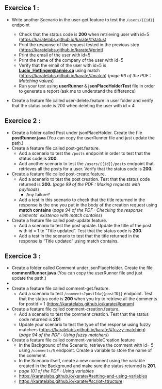 
## Exercice 1 :



- Write another Scenario in the user-get.feature to test the `/users/{{id}}` endpoint
    - Check that the status code is **200** when retrieving user with id=5 (https://karatelabs.github.io/karate/#status)
    - Print the response of the request tested in the previous step (https://karatelabs.github.io/karate/#print)
    - Print the email of the user with id=5
    - Print the name of the company of the user with id=5
    - Verify that the email of the user with id=5 is **Lucio_Hettinger@annie.ca** using match (https://karatelabs.github.io/karate/#match) (*page 93 of the PDF : Matching values*)
    - Run your test using **userRunner** & **jsonPlaceHolderTest** file in order to generate a report (ask me to understand the difference)

- Create a feature file called user-delete.feature in user folder and verify that the status code is 200 when deleting the user with id = 4

## Exercice 2 :



- Create a folder called Post under jsonPlaceHolder. Create the file **postRunner.java** (You can copy the userRunner file and just update the path.)
- Create a feature file called post-get.feature.
    - Add a scenario to test the `/posts` endpoint in order to test that the status code is **200**.
    - Add another scenario to test the `/users/{{id}}/posts` endpoint that retrieves all the posts for a user. Verify that the status code is **200.**
- Create a feature file called post-create.feature.
    - Add a scenario to test the post creation. Test that the status code returned is **200.** (*page 99 of the PDF : Making requests with payloads*)
        - Any failure?
    - Add a test in this scenario to check that the title returned in the response is the one you put in the body of the creation request using **match contains** (*page 94 of the PDF : Checking the response elements’ existence with match contains*)
- Create a feature file called post-update.feature.
    - Add a scenario to test the post update. Update the title of the post with id = 1 to “Title updated”. Test that the status code is **200.**
    - Add a test in the scenario to test that the title returned in the response is “Title updated” using match contains.

## Exercice 3 :



- Create a folder called Comment under jsonPlaceHolder. Create the file **commentRunner.java** (You can copy the userRunner file and just update the path.)
- 
- Create a feature file called comment-get.feature.
    - Add a scenario to test `/comments?postId={{postID}}` endpoint. Test that the status code is **200** when you try to retrieve all the comments for postId = 1 (https://karatelabs.github.io/karate/#param)
- Create a feature file called comment-creation.feature.
    - Add a scenario to test the comment creation. Test that the status code returned is **201**
    - Update your scenario to test the type of the response using fuzzy matchers (https://karatelabs.github.io/karate/#fuzzy-matching) (*page 94 of the PDF : Using fuzzy matchers*)
- Create a feature file called comment-variableCreation.feature
    - In the Background of the Scenario, retrieve the comment with id= 5 using `/comments/5` endpoint. Create a variable to store the name of the comment.
    - In the Scenario itself, create a new comment using the variable created in the Background and make sure the status returned is **201**.
    - *page 101 of the PDF : Using variables*
    - https://karatelabs.github.io/karate/#setting-and-using-variables
    - https://karatelabs.github.io/karate/#script-structure

